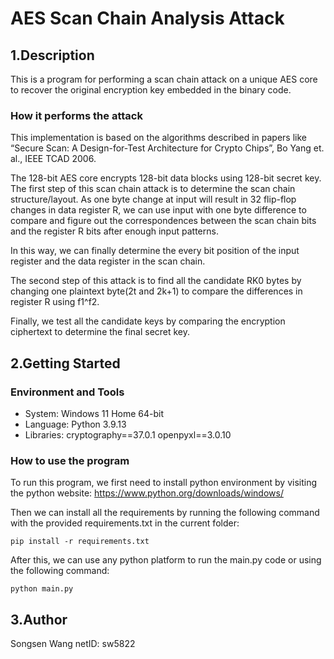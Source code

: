 # AES Scan Chain Analysis Attack

 ## 1.Description
 
This is a program for performing a scan chain attack on a unique AES core to recover the original encryption key embedded in the binary code.
	
 ### How it performs the attack
 
This implementation is based on the algorithms described in papers like “Secure Scan: A Design-for-Test Architecture for Crypto Chips”, Bo Yang et. al., IEEE TCAD 2006. 
	
The 128-bit AES core encrypts 128-bit data blocks using 128-bit secret key. The first step of this scan chain attack is to determine the scan chain structure/layout. As one byte change at input will result in 32 flip-flop changes in data register R, we can use input with one 
byte difference to compare and figure out the correspondences between the scan chain bits and the register R bits after enough input patterns.
	
In this way, we can finally determine the every bit position of the input register and the data register in the scan chain.
	
The second step of this attack is to find all the candidate RK0 bytes by changing one plaintext byte(2t and 2k+1) to compare the differences in register R using f1^f2.
	
Finally, we test all the candidate keys by comparing the encryption ciphertext to determine the final secret key.

 ## 2.Getting Started
 
 ### Environment and Tools
 
* System: Windows 11 Home 64-bit
* Language: Python 3.9.13
* Libraries: 
	cryptography==37.0.1
	openpyxl==3.0.10
		
 ### How to use the program
 
To run this program, we first need to install python environment by visiting the python website: https://www.python.org/downloads/windows/
	
Then we can install all the requirements by running the following command with the provided requirements.txt in the current folder:
	
```
pip install -r requirements.txt
```
	
After this, we can use any python platform to run the main.py code or using the following command:
	
```
python main.py
```
	
 ## 3.Author
 
Songsen Wang netID: sw5822
 
 